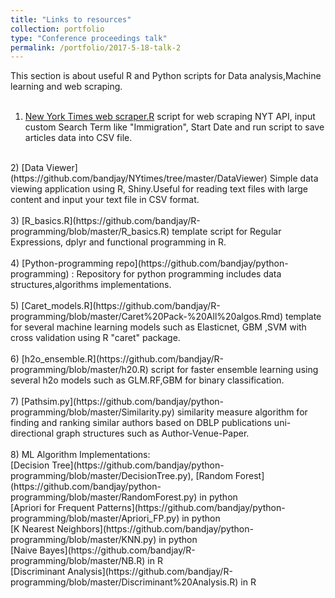 ```yaml
---
title: "Links to resources"
collection: portfolio
type: "Conference proceedings talk"
permalink: /portfolio/2017-5-18-talk-2
---
```

This section is about useful R and Python scripts for Data analysis,Machine learning and web scraping.
<br/>
<br/>
1) [New York Times web scraper.R](https://github.com/bandjay/NYtimes/blob/master/NYtimes_EveryDay_Scraper.R)  script for web scraping  NYT API, input custom Search Term like "Immigration", Start Date and run script to save articles data into CSV file.       
<br/>
2) [Data Viewer](https://github.com/bandjay/NYtimes/tree/master/DataViewer) Simple data viewing application using R, Shiny.Useful for reading text files with large content and input your text file in CSV format.
<br/> 
<br/>
3) [R_basics.R](https://github.com/bandjay/R-programming/blob/master/R_basics.R)  template script for Regular Expressions, dplyr and functional programming in R.
<br/>
<br/>
4) [Python-programming repo](https://github.com/bandjay/python-programming) : Repository for python programming includes data structures,algorithms implementations.
<br/>
<br/>
5) [Caret_models.R](https://github.com/bandjay/R-programming/blob/master/Caret%20Pack-%20All%20algos.Rmd)  template for several machine learning models such as Elasticnet, GBM ,SVM with cross validation using R "caret" package.
<br/>​
<br/>
6) [h2o_ensemble.R](https://github.com/bandjay/R-programming/blob/master/h20.R) script for faster ensemble learning using several h2o models such as GLM.RF,GBM for binary classification.
<br/>
<br/>
7) [Pathsim.py](https://github.com/bandjay/python-programming/blob/master/Similarity.py)   similarity measure algorithm for finding and ranking similar authors based on DBLP publications uni-directional graph structures such as Author-Venue-Paper. 
<br/>
<br/>
8) ML Algorithm Implementations: <br/>
[Decision Tree](https://github.com/bandjay/python-programming/blob/master/DecisionTree.py), [Random Forest](https://github.com/bandjay/python-programming/blob/master/RandomForest.py) in python<br/>
​[Apriori for Frequent Patterns](https://github.com/bandjay/python-programming/blob/master/Apriori_FP.py) in python<br/>
​[K Nearest Neighbors](https://github.com/bandjay/python-programming/blob/master/KNN.py) in python<br/>
​[Naive Bayes](https://github.com/bandjay/R-programming/blob/master/NB.R) in R<br/>
​[Discriminant Analysis](https://github.com/bandjay/R-programming/blob/master/Discriminant%20Analysis.R) in R
​ 
 
​



​

​
